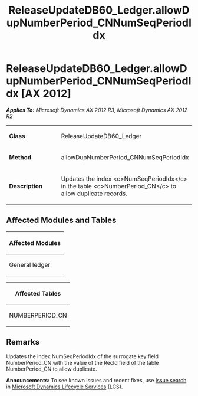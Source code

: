 ﻿---
title: ReleaseUpdateDB60_Ledger.allowDupNumberPeriod_CNNumSeqPeriodIdx
TOCTitle: ReleaseUpdateDB60_Ledger.allowDupNumberPeriod_CNNumSeqPeriodIdx
ms:assetid: 32fcdf95-581a-1f9c-eea4-3797e73d7622
ms:mtpsurl: https://msdn.microsoft.com/en-us/library/JJ685087(v=AX.60)
ms:contentKeyID: 49707541
ms.date: 05/18/2015
mtps_version: v=AX.60
---

# ReleaseUpdateDB60\_Ledger.allowDupNumberPeriod\_CNNumSeqPeriodIdx [AX 2012]


_**Applies To:** Microsoft Dynamics AX 2012 R3, Microsoft Dynamics AX 2012 R2_

<table>
<colgroup>
<col style="width: 50%" />
<col style="width: 50%" />
</colgroup>
<tbody>
<tr class="odd">
<td><p><strong>Class</strong></p></td>
<td><p>ReleaseUpdateDB60_Ledger</p></td>
</tr>
<tr class="even">
<td><p><strong>Method</strong></p></td>
<td><p>allowDupNumberPeriod_CNNumSeqPeriodIdx</p></td>
</tr>
<tr class="odd">
<td><p><strong>Description</strong></p></td>
<td><p>Updates the index &lt;c&gt;NumSeqPeriodIdx&lt;/c&gt; in the table &lt;c&gt;NumberPeriod_CN&lt;/c&gt; to allow duplicate records.</p></td>
</tr>
</tbody>
</table>


## Affected Modules and Tables

<table>
<colgroup>
<col style="width: 100%" />
</colgroup>
<thead>
<tr class="header">
<th><p>Affected Modules</p></th>
</tr>
</thead>
<tbody>
<tr class="odd">
<td><p>General ledger</p></td>
</tr>
</tbody>
</table>


<table>
<colgroup>
<col style="width: 100%" />
</colgroup>
<thead>
<tr class="header">
<th><p>Affected Tables</p></th>
</tr>
</thead>
<tbody>
<tr class="odd">
<td><p>NUMBERPERIOD_CN</p></td>
</tr>
</tbody>
</table>


## Remarks

Updates the index NumSeqPeriodIdx of the surrogate key field NumberPeriod\_CN with the value of the RecId field of the table NumberPeriod\_CN to allow duplicate.

  
**Announcements:** To see known issues and recent fixes, use [Issue search](http://go.microsoft.com/fwlink/?linkid=389258) in [Microsoft Dynamics Lifecycle Services](http://go.microsoft.com/fwlink/?linkid=306505) (LCS).

